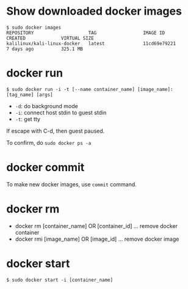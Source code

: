 # Show downloaded docker images

```
$ sudo docker images
REPOSITORY                    TAG                 IMAGE ID            CREATED             VIRTUAL SIZE
kalilinux/kali-linux-docker   latest              11cd69e79221        7 days ago          325.1 MB
```

# docker run
```
$ sudo docker run -i -t [--name container_name] [image_name]:[tag_name] [args]
```

* `-d`: do background mode
* `-i`: connect host stdin to guest stdin
* `-t`: get tty

If escape with C-d, then guest paused.

To confirm, do `sudo docker ps -a`

# docker commit
To make new docker images, use `commit` command.

# docker rm
* docker rm [container_name] OR [container_id] ... remove docker container
* docker rmi [image_name] OR [image_id] ... remove docker image

# docker start
```
$ sudo docker start -i [container_name]
```
